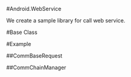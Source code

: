 #Android.WebService

We create a sample library for call web service.


#Base Class

#Example

##CommBaseRequest

##CommChainManager

